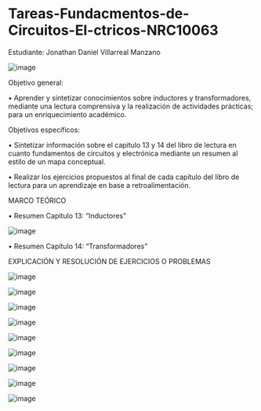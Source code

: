 # Tareas-Fundacmentos-de-Circuitos-El-ctricos-NRC10063
Estudiante: Jonathan Daniel Villarreal Manzano

![image](https://user-images.githubusercontent.com/116780175/215345623-5012a2e3-a1c5-456f-b6ea-73e1ea0660df.png)

Objetivo general:

•	     Aprender y sintetizar conocimientos sobre inductores y transformadores, mediante una lectura comprensiva y la
realización de actividades prácticas; para un enriquecimiento académico. 

Objetivos específicos:

•	     Sintetizar información sobre el capítulo 13 y 14 del libro de lectura en cuanto fundamentos de circuitos y electrónica mediante
un resumen al estilo de un mapa conceptual.  

•	     Realizar los ejercicios propuestos al final de cada capítulo del libro de lectura para un aprendizaje en base a retroalimentación. 

MARCO TEÓRICO

•	Resumen Capítulo 13: “Inductores”

![image](https://user-images.githubusercontent.com/116780175/215345713-19421429-431e-4f6e-8f20-56b1ab6427a0.png)

•	Resumen Capítulo 14: “Transformadores”

EXPLICACIÓN Y RESOLUCIÓN DE EJERCICIOS O PROBLEMAS

![image](https://user-images.githubusercontent.com/116780175/215345733-3c8720cd-a176-4930-9d4f-19d58c120403.png)

![image](https://user-images.githubusercontent.com/116780175/215345747-01b86dec-24b7-407f-84aa-4199a57ca3d4.png)

![image](https://user-images.githubusercontent.com/116780175/215345765-119ea26e-b899-4d7d-85f6-b7c637752987.png)

![image](https://user-images.githubusercontent.com/116780175/215345776-114aee9a-b214-4373-93fb-5bab16b649aa.png)

![image](https://user-images.githubusercontent.com/116780175/215345785-fcea776c-a804-4d67-b71d-309aaaab0ec9.png)

![image](https://user-images.githubusercontent.com/116780175/215345793-5ab9c82a-3e18-45ca-a0d9-c446ac6edd30.png)

![image](https://user-images.githubusercontent.com/116780175/215345808-5ac33d64-91fe-4218-a150-641c318645fb.png)

![image](https://user-images.githubusercontent.com/116780175/215345825-9ac47b17-753f-4a53-aa33-38687ad7ef5b.png)

![image](https://user-images.githubusercontent.com/116780175/215345853-f178d2ec-480d-4424-a0a8-a2a6e7d4a1d6.png)

